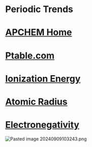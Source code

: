 # Periodic Trends 
# [APCHEM Home](./../apchem-home/)

# [Ptable.com](https://ptable.com/?lang=en#Properties)

# [Ionization Energy](./../ionization-energy/)
# [Atomic Radius](./../atomic-radius/)

# [Electronegativity](./../electronegativity/)
![Pasted image 20240909103243.png](./../pasted-image-20240909103243.png/)